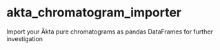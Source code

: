 # akta_chromatogram_importer
Import your Äkta pure chromatograms as pandas DataFrames for further investigation
